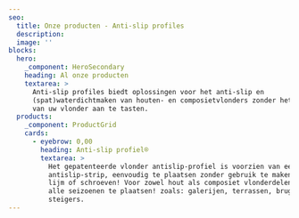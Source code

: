 ```yaml
---
seo:
  title: Onze producten - Anti-slip profiles
  description:
  image: ''
blocks:
  hero:
    _component: HeroSecondary
    heading: Al onze producten
    textarea: >
      Anti-slip profiles biedt oplossingen voor het anti-slip en
      (spat)waterdichtmaken van houten- en composietvlonders zonder het aanzicht
      van uw vlonder aan te tasten.
  products:
    _component: ProductGrid
    cards:
      - eyebrow: 0,00
        heading: Anti-slip profiel®
        textarea: >
          Het gepatenteerde vlonder antislip-profiel is voorzien van een
          antislip-strip, eenvoudig te plaatsen zonder gebruik te maken van kit,
          lijm of schroeven! Voor zowel hout als composiet vlonderdelen en in
          alle seizoenen te plaatsen! zoals: galerijen, terrassen, bruggen en
          steigers.
---
```


